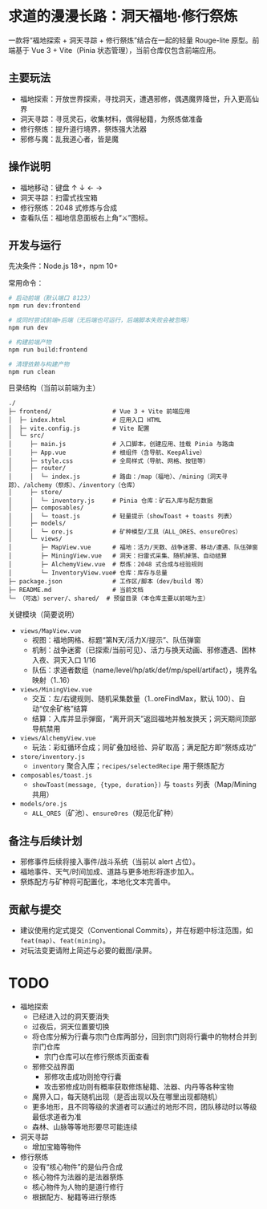 # 求道的漫漫长路：洞天福地·修行祭炼

一款将“福地探索 + 洞天寻踪 + 修行祭炼”结合在一起的轻量 Rouge-lite 原型。前端基于 Vue 3 + Vite（Pinia 状态管理），当前仓库仅包含前端应用。

## 主要玩法

- 福地探索：开放世界探索，寻找洞天，遭遇邪修，偶遇魔界降世，升入更高仙界
- 洞天寻踪：寻觅灵石，收集材料，偶得秘籍，为祭炼做准备
- 修行祭炼：提升道行境界，祭炼强大法器
- 邪修与魔：乱我道心者，皆是魔

## 操作说明

- 福地移动：键盘 ↑ ↓ ← →
- 洞天寻踪：扫雷式找宝箱
- 修行祭炼：2048 式修炼与合成
- 查看队伍：福地信息面板右上角“⚔️”图标。

## 开发与运行

先决条件：Node.js 18+，npm 10+

常用命令：

```bash
# 启动前端（默认端口 8123）
npm run dev:frontend

# 或同时尝试前端+后端（无后端也可运行，后端脚本失败会被忽略）
npm run dev

# 构建前端产物
npm run build:frontend

# 清理依赖与构建产物
npm run clean
```

目录结构（当前以前端为主）

```
./
├─ frontend/                 # Vue 3 + Vite 前端应用
│  ├─ index.html             # 应用入口 HTML
│  ├─ vite.config.js         # Vite 配置
│  └─ src/
│     ├─ main.js             # 入口脚本，创建应用、挂载 Pinia 与路由
│     ├─ App.vue             # 根组件（含导航、KeepAlive）
│     ├─ style.css           # 全局样式（导航、网格、按钮等）
│     ├─ router/
│     │  └─ index.js         # 路由：/map（福地）、/mining（洞天寻踪）、/alchemy（祭炼）、/inventory（仓库）
│     ├─ store/
│     │  └─ inventory.js     # Pinia 仓库：矿石入库与配方数据
│     ├─ composables/
│     │  └─ toast.js         # 轻量提示（showToast + toasts 列表）
│     ├─ models/
│     │  └─ ore.js           # 矿种模型/工具（ALL_ORES、ensureOres）
│     └─ views/
│        ├─ MapView.vue      # 福地：活力/天数、战争迷雾、移动/遭遇、队伍弹窗
│        ├─ MiningView.vue   # 洞天：扫雷式采集、随机掉落、自动结算
│        ├─ AlchemyView.vue  # 祭炼：2048 式合成与经验规则
│        └─ InventoryView.vue# 仓库：库存与总量
├─ package.json              # 工作区/脚本（dev/build 等）
├─ README.md                 # 当前文档
└─ （可选）server/、shared/  # 预留目录（本仓库主要以前端为主）
```

关键模块（简要说明）

- `views/MapView.vue`
  - 视图：福地网格、标题“第N天/活力X/提示”、队伍弹窗
  - 机制：战争迷雾（已探索/当前可见）、活力与换天动画、邪修遭遇、困林入夜、洞天入口 1/16
  - 队伍：求道者数组（name/level/hp/atk/def/mp/spell/artifact），境界名映射（1..16）
- `views/MiningView.vue`
  - 交互：左/右键规则、随机采集数量（1..oreFindMax，默认 100）、自动“仅余矿格”结算
  - 结算：入库并显示弹窗，“离开洞天”返回福地并触发换天；洞天期间顶部导航禁用
- `views/AlchemyView.vue`
  - 玩法：彩虹循环合成；同矿叠加经验、异矿取高；满足配方即“祭炼成功”
- `store/inventory.js`
  - `inventory` 聚合入库；`recipes/selectedRecipe` 用于祭炼配方
- `composables/toast.js`
  - `showToast(message, {type, duration})` 与 `toasts` 列表（Map/Mining 共用）
- `models/ore.js`
  - `ALL_ORES`（矿池）、`ensureOres`（规范化矿种）

## 备注与后续计划

- 邪修事件后续将接入事件/战斗系统（当前以 alert 占位）。
- 福地事件、天气/时间加成、道路与更多地形将逐步加入。
- 祭炼配方与矿种将可配置化，本地化文本完善中。

## 贡献与提交

- 建议使用约定式提交（Conventional Commits），并在标题中标注范围，如 `feat(map)`、`feat(mining)`。
- 对玩法变更请附上简述与必要的截图/录屏。

# TODO

- 福地探索
  + 已经进入过的洞天要消失
  + 过夜后，洞天位置要切换
  + 将仓库分解为行囊与宗门仓库两部分，回到宗门则将行囊中的物材合并到宗门仓库
    * 宗门仓库可以在修行祭炼页面查看
  + 邪修交战界面
    * 邪修攻击成功则抢夺行囊
    * 攻击邪修成功则有概率获取修炼秘籍、法器、内丹等各种宝物
  + 魔界入口，每天随机出现（是否出现以及在哪里出现都随机）
  + 更多地形，且不同等级的求道者可以通过的地形不同，团队移动时以等级最低求道者为准
  + 森林、山脉等等地形要尽可能连续
- 洞天寻踪
  + 增加宝箱等物件
- 修行祭炼
  + 没有“核心物件”的是仙丹合成
  + 核心物件为法器的是法器祭炼
  + 核心物件为人物的是道行修行
  + 根据配方、秘籍等进行祭炼
